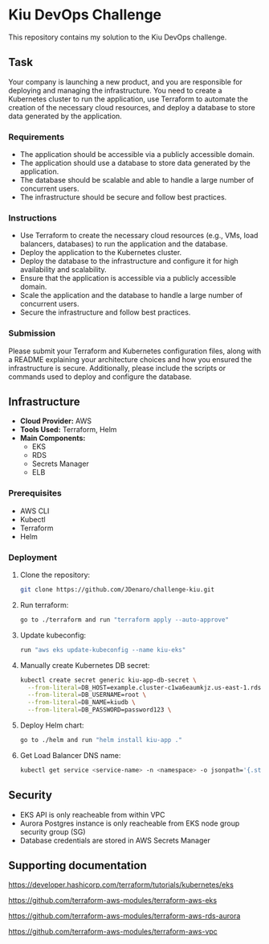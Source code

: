 # Kiu DevOps Challenge

This repository contains my solution to the Kiu DevOps challenge.

## Task
 Your company is launching a new product, and you are responsible for deploying and
 managing the infrastructure. You need to create a Kubernetes cluster to run the
 application, use Terraform to automate the creation of the necessary cloud resources, and
 deploy a database to store data generated by the application.
### Requirements
- The application should be accessible via a publicly accessible domain.
- The application should use a database to store data generated by the application.
- The database should be scalable and able to handle a large number of concurrent
users.
- The infrastructure should be secure and follow best practices.
### Instructions
- Use Terraform to create the necessary cloud resources (e.g., VMs, load balancers, databases) to run the application and the database.
- Deploy the application to the Kubernetes cluster.
- Deploy the database to the infrastructure and configure it for high availability and scalability.
- Ensure that the application is accessible via a publicly accessible domain.
- Scale the application and the database to handle a large number of concurrent users.
- Secure the infrastructure and follow best practices.
### Submission
Please submit your Terraform and Kubernetes configuration files, along with a README explaining your architecture choices and how you ensured the infrastructure is secure.
Additionally, please include the scripts or commands used to deploy and configure the database.
## Infrastructure

- **Cloud Provider:** AWS
- **Tools Used:** Terraform, Helm
- **Main Components:**
  - EKS
  - RDS
  - Secrets Manager
  - ELB

### Prerequisites

- AWS CLI
- Kubectl
- Terraform
- Helm

### Deployment

1. Clone the repository:
    ```bash
    git clone https://github.com/JDenaro/challenge-kiu.git
2. Run terraform:
    ```bash
    go to ./terraform and run "terraform apply --auto-approve"
3. Update kubeconfig:
    ```bash
    run "aws eks update-kubeconfig --name kiu-eks"
4. Manually create Kubernetes DB secret:
    ```bash
    kubectl create secret generic kiu-app-db-secret \
      --from-literal=DB_HOST=example.cluster-c1wa6eaumkjz.us-east-1.rds.amazonaws.com \
      --from-literal=DB_USERNAME=root \
      --from-literal=DB_NAME=kiudb \
      --from-literal=DB_PASSWORD=password123 \
5. Deploy Helm chart:
    ```bash
    go to ./helm and run "helm install kiu-app ."
6. Get Load Balancer DNS name:
    ```bash
    kubectl get service <service-name> -n <namespace> -o jsonpath='{.status.loadBalancer.ingress[0].hostname}'
## Security
- EKS API is only reacheable from within VPC
- Aurora Postgres instance is only reacheable from EKS node group security group (SG)
- Database credentials are stored in AWS Secrets Manager
## Supporting documentation

https://developer.hashicorp.com/terraform/tutorials/kubernetes/eks

https://github.com/terraform-aws-modules/terraform-aws-eks

https://github.com/terraform-aws-modules/terraform-aws-rds-aurora

https://github.com/terraform-aws-modules/terraform-aws-vpc